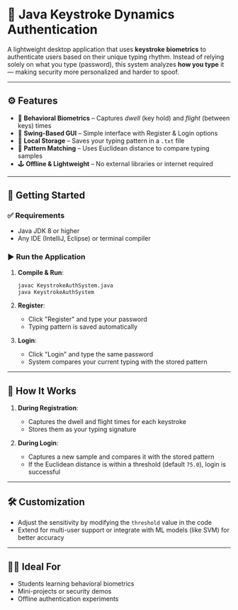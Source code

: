 
# 🔐 Java Keystroke Dynamics Authentication

A lightweight desktop application that uses **keystroke biometrics** to authenticate users based on their unique typing rhythm. Instead of relying solely on what you type (password), this system analyzes **how you type** it — making security more personalized and harder to spoof.

---

## ⚙️ Features

* 🧠 **Behavioral Biometrics** – Captures *dwell* (key hold) and *flight* (between keys) times
* 💬 **Swing-Based GUI** – Simple interface with Register & Login options
* 📝 **Local Storage** – Saves your typing pattern in a `.txt` file
* 📐 **Pattern Matching** – Uses Euclidean distance to compare typing samples
* 🕹️ **Offline & Lightweight** – No external libraries or internet required

---

## 🚀 Getting Started

### ✅ Requirements

* Java JDK 8 or higher
* Any IDE (IntelliJ, Eclipse) or terminal compiler

### ▶️ Run the Application

1. **Compile & Run**:

   ```bash
   javac KeystrokeAuthSystem.java
   java KeystrokeAuthSystem
   ```
2. **Register**:

   * Click "Register" and type your password
   * Typing pattern is saved automatically
3. **Login**:

   * Click "Login" and type the same password
   * System compares your current typing with the stored pattern

---

## 🧪 How It Works

1. **During Registration**:

   * Captures the dwell and flight times for each keystroke
   * Stores them as your typing signature

2. **During Login**:

   * Captures a new sample and compares it with the stored pattern
   * If the Euclidean distance is within a threshold (default `75.0`), login is successful

---

## 🛠️ Customization

* Adjust the sensitivity by modifying the `threshold` value in the code
* Extend for multi-user support or integrate with ML models (like SVM) for better accuracy

---

## 👨‍💻 Ideal For

* Students learning behavioral biometrics
* Mini-projects or security demos
* Offline authentication experiments




